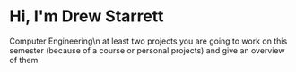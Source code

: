 # Hi, I'm Drew Starrett
Computer Engineering\n
at least two projects you are going to work on this semester (because of a course or personal projects) and give an overview of them
